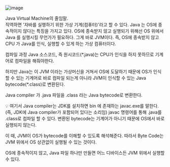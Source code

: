 ![image](https://github.com/KANGSEONGGU4/study/assets/132239219/5692ec31-05f3-4961-ba92-c2fd33cdf559)   

Java Virtual Machine의 줄임말.   
직역하면 '자바를 실행하기 위한 가상 기계(컴퓨터)'라고 할 수 있다.
Java 는 OS에 종속적이지 않다는 특징을 가지고 있다. OS에 종속받지 않고 실행되기 위해선 OS 위에서 Java 를 실행시킬 무언가가 필요하다. 그게 바로 JVM이다.
즉, OS에 종속받지 않고 CPU 가 Java를 인식, 실행할 수 있게 하는 가상 컴퓨터이다.

 


컴파일 과정
Java 소스코드, 즉 원시코드(*.java)는 CPU가 인식을 하지 못하므로 기계어로 컴파일을 해줘야한다.

하지만 Java는 이 JVM 이라는 가상머신을 거쳐서 OS에 도달하기 때문에 OS가 인식할 수 있는 기계어로 바로 컴파일 되는게 아니라 JVM이 인식할 수 있는 Java bytecode(*.class)로 변환된다.

 

Java compiler 가 .java 파일을 .class 라는 Java bytecode로 변환한다.

💡 여기서 Java compiler는 JDK를 설치하면 bin 에 존재하는 javac.exe를 말한다. (즉, JDK에 Java compiler가 포함되어 있다는 소리임)
javac 명령어를 통해 .java를 .class로 컴파일 할 수 있다.
변환된 bytecode는 기계어가 아니기 때문에 OS에서 바로 실행되지 않는다.

이 때, JVM이 OS가 bytecode를 이해할 수 있도록 해석해준다. 따라서 Byte Code는 JVM 위에서 OS 상관없이 실행될 수 있는 것이다.

OS에 종속적이지 않고, Java 파일 하나만 만들면 어느 디바이스든 JVM 위에서 실행할 수 있다.
